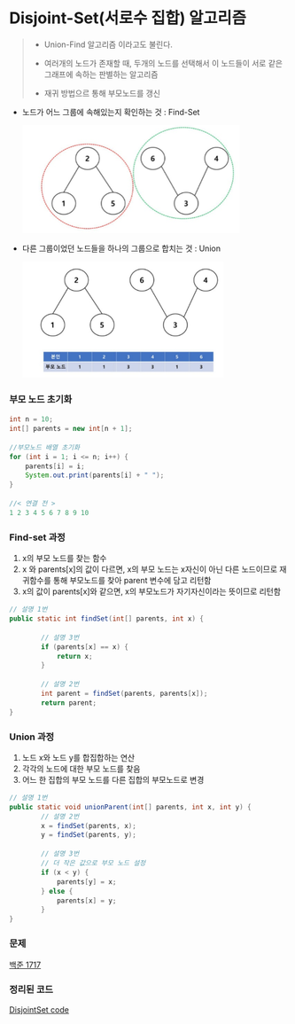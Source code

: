 # Disjoint-Set(서로수 집합) 알고리즘

> - Union-Find 알고리즘 이라고도 불린다.
>
> * 여러개의 노드가 존재할 때, 두개의 노드를 선택해서 이 노드들이 서로 같은 그래프에 속하는 판별하는 알고리즘
>
> * 재귀 방법으르 통해 부모노드를 갱신



* 노드가 어느 그룹에 속해있는지 확인하는 것 : Find-Set

  <img src="./image/disjoint1.PNG" style="zoom:50%;" />

* 다른 그룹이었던 노드들을 하나의 그룹으로 합치는 것 : Union

  <img src="./image/disjoint2.PNG" style="zoom:50%;" />



### 부모 노드 초기화

```java
int n = 10;
int[] parents = new int[n + 1];

//부모노드 배열 초기화
for (int i = 1; i <= n; i++) {
	parents[i] = i;
	System.out.print(parents[i] + " ");
}

//< 연결 전 >
1 2 3 4 5 6 7 8 9 10 
```



### Find-set 과정

1. x의 부모 노드를 찾는 함수
2. x 와 parents[x]의 값이 다르면, x의 부모 노드는 x자신이 아닌 다른 노드이므로 재귀함수를 통해 부모노드를 찾아 parent 변수에 담고 리턴함
3. x의 값이 parents[x]와 같으면, x의 부모노드가 자기자신이라는 뜻이므로 리턴함

```java
// 설명 1번
public static int findSet(int[] parents, int x) {
		
		// 설명 3번
		if (parents[x] == x) {
			return x;
		}
		
		// 설명 2번
		int parent = findSet(parents, parents[x]);
		return parent;
}
```



### Union 과정

1. 노드 x와 노드 y를 합집합하는 연산
2. 각각의 노드에 대한 부모 노드를 찾음
3. 어느 한 집합의 부모 노드를 다른 집합의 부모노드로 변경

```java
// 설명 1번
public static void unionParent(int[] parents, int x, int y) {
		// 설명 2번
		x = findSet(parents, x);
		y = findSet(parents, y);
		
		// 설명 3번
		// 더 작은 값으로 부모 노드 설정
		if (x < y) {
			parents[y] = x;
		} else {
			parents[x] = y;
		}
}
```





### 문제

[백준 1717](https://www.acmicpc.net/problem/1717)

### 정리된 코드

[DisjointSet code](https://github.com/kyun9/PracticeAlgorithm/blob/master/src/Alone/Disjoint_Set.java)

